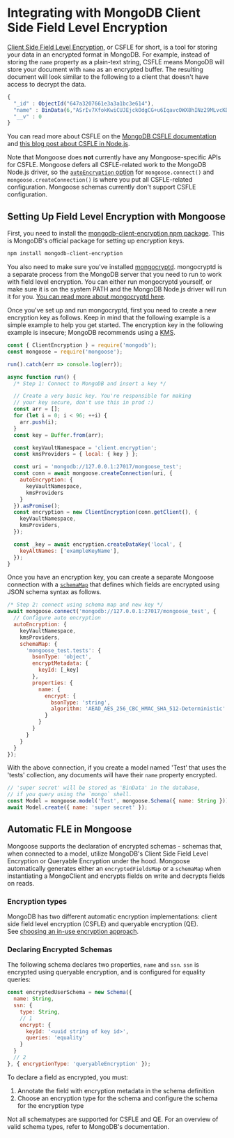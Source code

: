 # Integrating with MongoDB Client Side Field Level Encryption

[Client Side Field Level Encryption](https://www.mongodb.com/docs/manual/core/csfle/), or CSFLE for short, is a tool for storing your data in an encrypted format in MongoDB.
For example, instead of storing the `name` property as a plain-text string, CSFLE means MongoDB will store your document with `name` as an encrypted buffer.
The resulting document will look similar to the following to a client that doesn't have access to decrypt the data.

<!--Using "js" as language, because "bson" does not exist and "js" has the better highlighting than "json"-->

```js
{
  "_id" : ObjectId("647a3207661e3a3a1bc3e614"),
  "name" : BinData(6,"ASrIv7XfokKwiCUJEjckOdgCG+u6IqavcOWX8hINz29MLvcKDZ4nnjCnPFZG+0ftVxMdWgzu6Vdh7ys1uIK1WiaPN0SqpmmtL2rPoqT9gfhADpGDmI60+vm0bJepXNY1Gv0="),
  "__v" : 0
}
```

You can read more about CSFLE on the [MongoDB CSFLE documentation](https://www.mongodb.com/docs/manual/core/csfle/) and [this blog post about CSFLE in Node.js](https://www.mongodb.com/developer/languages/javascript/client-side-field-level-encryption-csfle-mongodb-node/).

Note that Mongoose does **not** currently have any Mongoose-specific APIs for CSFLE.
Mongoose defers all CSFLE-related work to the MongoDB Node.js driver, so the [`autoEncryption` option](https://mongodb.github.io/node-mongodb-native/5.6/interfaces/AutoEncryptionOptions.html) for `mongoose.connect()` and `mongoose.createConnection()` is where you put all CSFLE-related configuration.
Mongoose schemas currently don't support CSFLE configuration.

## Setting Up Field Level Encryption with Mongoose

First, you need to install the [mongodb-client-encryption npm package](https://www.npmjs.com/package/mongodb-client-encryption).
This is MongoDB's official package for setting up encryption keys.

```sh
npm install mongodb-client-encryption
```

You also need to make sure you've installed [mongocryptd](https://www.mongodb.com/docs/manual/core/queryable-encryption/reference/mongocryptd/).
mongocryptd is a separate process from the MongoDB server that you need to run to work with field level encryption.
You can either run mongocryptd yourself, or make sure it is on the system PATH and the MongoDB Node.js driver will run it for you.
[You can read more about mongocryptd here](https://www.mongodb.com/docs/v5.0/reference/security-client-side-encryption-appendix/#mongocryptd).

Once you've set up and run mongocryptd, first you need to create a new encryption key as follows.
Keep in mind that the following example is a simple example to help you get started.
The encryption key in the following example is insecure; MongoDB recommends using a [KMS](https://www.mongodb.com/docs/v5.0/core/security-client-side-encryption-key-management/).

```javascript
const { ClientEncryption } = require('mongodb');
const mongoose = require('mongoose');

run().catch(err => console.log(err));

async function run() {
  /* Step 1: Connect to MongoDB and insert a key */

  // Create a very basic key. You're responsible for making
  // your key secure, don't use this in prod :)
  const arr = [];
  for (let i = 0; i < 96; ++i) {
    arr.push(i);
  }
  const key = Buffer.from(arr);

  const keyVaultNamespace = 'client.encryption';
  const kmsProviders = { local: { key } };

  const uri = 'mongodb://127.0.0.1:27017/mongoose_test';
  const conn = await mongoose.createConnection(uri, {
    autoEncryption: {
      keyVaultNamespace,
      kmsProviders
    }
  }).asPromise();
  const encryption = new ClientEncryption(conn.getClient(), {
    keyVaultNamespace,
    kmsProviders,
  });

  const _key = await encryption.createDataKey('local', {
    keyAltNames: ['exampleKeyName'],
  });
}
```

Once you have an encryption key, you can create a separate Mongoose connection with a [`schemaMap`](https://mongodb.github.io/node-mongodb-native/5.6/interfaces/AutoEncryptionOptions.html#schemaMap) that defines which fields are encrypted using JSON schema syntax as follows.

```javascript
/* Step 2: connect using schema map and new key */
await mongoose.connect('mongodb://127.0.0.1:27017/mongoose_test', {
  // Configure auto encryption
  autoEncryption: {
    keyVaultNamespace,
    kmsProviders,
    schemaMap: {
      'mongoose_test.tests': {
        bsonType: 'object',
        encryptMetadata: {
          keyId: [_key]
        },
        properties: {
          name: {
            encrypt: {
              bsonType: 'string',
              algorithm: 'AEAD_AES_256_CBC_HMAC_SHA_512-Deterministic'
            }
          }
        }
      }
    }
  }
});
```

With the above connection, if you create a model named 'Test' that uses the 'tests' collection, any documents will have their `name` property encrypted.

```javascript
// 'super secret' will be stored as 'BinData' in the database,
// if you query using the `mongo` shell.
const Model = mongoose.model('Test', mongoose.Schema({ name: String }));
await Model.create({ name: 'super secret' });
```

## Automatic FLE in Mongoose

Mongoose supports the declaration of encrypted schemas - schemas that, when connected to a model, utilize MongoDB's Client Side
Field Level Encryption or Queryable Encryption under the hood.  Mongoose automatically generates either an `encryptedFieldsMap` or a
`schemaMap` when instantiating a MongoClient and encrypts fields on write and decrypts fields on reads.

### Encryption types

MongoDB has two different automatic encryption implementations: client side field level encryption (CSFLE) and queryable encryption (QE).  
See [choosing an in-use encryption approach](https://www.mongodb.com/docs/v7.3/core/queryable-encryption/about-qe-csfle/#choosing-an-in-use-encryption-approach).

###  Declaring Encrypted Schemas

The following schema declares two properties, `name` and `ssn`.  `ssn` is encrypted using queryable encryption, and
is configured for equality queries:

```javascript
const encryptedUserSchema = new Schema({ 
  name: String,
  ssn: { 
    type: String, 
    // 1
    encrypt: { 
      keyId: '<uuid string of key id>',
      queries: 'equality'
    }
  }
  // 2
}, { encryptionType: 'queryableEncryption' });
```

To declare a field as encrypted, you must:

1. Annotate the field with encryption metadata in the schema definition
2. Choose an encryption type for the schema and configure the schema for the encryption type

Not all schematypes are supported for CSFLE and QE.  For an overview of valid schema types, refer to MongoDB's documentation.
